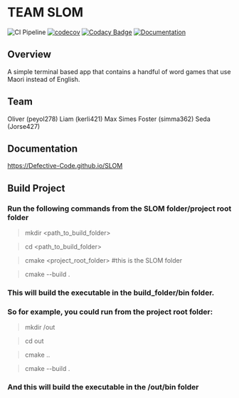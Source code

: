 # TEAM SLOM

![CI Pipeline](https://github.com/Defective-Code/SLOM/actions/workflows/cmake-single-platform.yml/badge.svg)
[![codecov](https://codecov.io/gh/Defective-Code/SLOM/graph/badge.svg?token=PX1DD66OIO)](https://codecov.io/gh/Defective-Code/SLOM)
[![Codacy Badge](https://app.codacy.com/project/badge/Grade/77919c88a2ee4763af99ff78fad7dbb1)](https://app.codacy.com/gh/Defective-Code/SLOM/dashboard?utm_source=gh&utm_medium=referral&utm_content=&utm_campaign=Badge_grade)
[![Documentation](https://img.shields.io/badge/Documentation-Online-blue)](https://Defective-Code.github.io/SLOM)


## Overview

A simple terminal based app that contains a handful of word games that use Maori instead of English.

## Team
Oliver (peyol278)
Liam (kerli421)
Max Simes Foster (simma362)
Seda (Jorse427)

## Documentation 
https://Defective-Code.github.io/SLOM

## Build Project

### Run the following commands from the SLOM folder/project root folder

>mkdir <path_to_build_folder>

> cd <path_to_build_folder>

> cmake <project_root_folder> #this is the SLOM folder

> cmake --build .

### This will build the executable in the build_folder/bin folder.

### So for example, you could run from the project root folder:

> mkdir /out

> cd out

> cmake ..

> cmake --build .

### And this will build the executable in the /out/bin folder 


